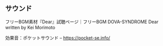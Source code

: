


## サウンド
フリーBGM素材『Dear』試聴ページ｜フリーBGM DOVA-SYNDROME
Dear written by Kei Morimoto

効果音：ポケットサウンド – https://pocket-se.info/
